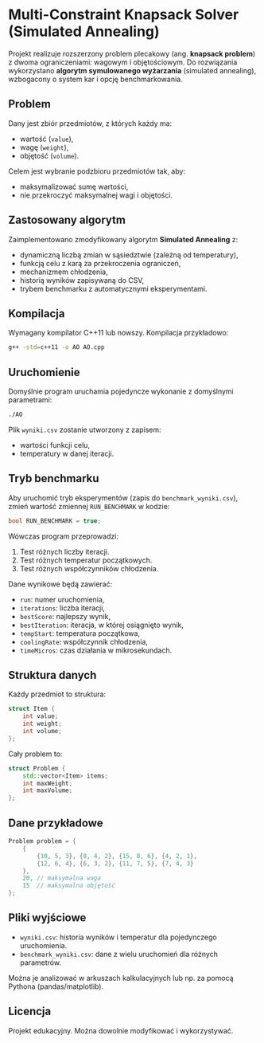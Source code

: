 # Multi-Constraint Knapsack Solver (Simulated Annealing)

Projekt realizuje rozszerzony problem plecakowy (ang. **knapsack problem**) z dwoma ograniczeniami: wagowym i objętościowym. Do rozwiązania wykorzystano **algorytm symulowanego wyżarzania** (simulated annealing), wzbogacony o system kar i opcję benchmarkowania.

## Problem

Dany jest zbiór przedmiotów, z których każdy ma:
- wartość (`value`),
- wagę (`weight`),
- objętość (`volume`).

Celem jest wybranie podzbioru przedmiotów tak, aby:
- maksymalizować sumę wartości,
- nie przekroczyć maksymalnej wagi i objętości.

## Zastosowany algorytm

Zaimplementowano zmodyfikowany algorytm **Simulated Annealing** z:
- dynamiczną liczbą zmian w sąsiedztwie (zależną od temperatury),
- funkcją celu z karą za przekroczenia ograniczeń,
- mechanizmem chłodzenia,
- historią wyników zapisywaną do CSV,
- trybem benchmarku z automatycznymi eksperymentami.

## Kompilacja

Wymagany kompilator C++11 lub nowszy. Kompilacja przykładowo:

```bash
g++ -std=c++11 -o AO AO.cpp
```

## Uruchomienie

Domyślnie program uruchamia pojedyncze wykonanie z domyślnymi parametrami:

```bash
./AO
```

Plik `wyniki.csv` zostanie utworzony z zapisem:
- wartości funkcji celu,
- temperatury w danej iteracji.

## Tryb benchmarku

Aby uruchomić tryb eksperymentów (zapis do `benchmark_wyniki.csv`), zmień wartość zmiennej `RUN_BENCHMARK` w kodzie:

```cpp
bool RUN_BENCHMARK = true;
```

Wówczas program przeprowadzi:
1. Test różnych liczby iteracji.
2. Test różnych temperatur początkowych.
3. Test różnych współczynników chłodzenia.

Dane wynikowe będą zawierać:
- `run`: numer uruchomienia,
- `iterations`: liczba iteracji,
- `bestScore`: najlepszy wynik,
- `bestIteration`: iteracja, w której osiągnięto wynik,
- `tempStart`: temperatura początkowa,
- `coolingRate`: współczynnik chłodzenia,
- `timeMicros`: czas działania w mikrosekundach.

## Struktura danych

Każdy przedmiot to struktura:

```cpp
struct Item {
    int value;
    int weight;
    int volume;
};
```

Cały problem to:

```cpp
struct Problem {
    std::vector<Item> items;
    int maxWeight;
    int maxVolume;
};
```

## Dane przykładowe

```cpp
Problem problem = {
    {
        {10, 5, 3}, {8, 4, 2}, {15, 8, 6}, {4, 2, 1},
        {12, 6, 4}, {6, 3, 2}, {11, 7, 5}, {7, 4, 3}
    },
    20, // maksymalna waga
    15  // maksymalna objętość
};
```

## Pliki wyjściowe

- `wyniki.csv`: historia wyników i temperatur dla pojedynczego uruchomienia.
- `benchmark_wyniki.csv`: dane z wielu uruchomień dla różnych parametrów.

Można je analizować w arkuszach kalkulacyjnych lub np. za pomocą Pythona (pandas/matplotlib).

## Licencja

Projekt edukacyjny. Można dowolnie modyfikować i wykorzystywać.

